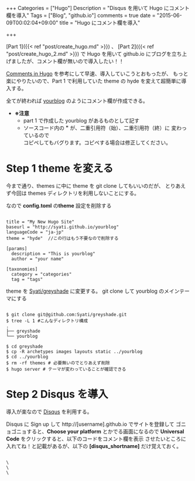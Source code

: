 +++
Categories = ["Hugo"]
Description = "Disqus を用いて Hugo にコメント欄を導入"
Tags = ["Blog", "github.io"]
comments = true
date = "2015-06-09T00:02:04+09:00"
title = "Hugo にコメント欄を導入"

+++

[Part 1]({{< ref "post/create_hugo.md" >}}) 、 [Part 2]({{< ref "post/create_hugo_2.md" >}}) で
Hugo を用いて github.io にブログを立ち上げましたが、コメント欄が無いので導入したい！！

[Comments in Hugo](http://gohugo.io/extras/comments/) を参考にして早速、導入していこうとおもったが、
もっと楽にやりたいので、Part 1 で利用していた theme の hyde を変えて超簡単に導入する。

全てが終われば [yourblog](http://syati.github.io/yourblog/) のようにコメント欄が作成できる。

<!--more-->

- **※注意**
    - part 1 で作成した yourblog があるものとして記す
    - ソースコード内の **&quot;** が、二重引用符（始）、二重引用符（終）に 変わっているので  
      コピペしてもバグります。コピペする場合は修正してください。

# Step 1 theme を変える

今まで通り、themes に中に theme を git clone してもいいのだが、
とりあえず今回は themes ディレクトリを利用しないことにする。

なので **config.toml** の**theme** 設定を削除する

<pre><code class="language-clike">
title = "My New Hugo Site"
baseurl = "http://syati.github.io/yourblog"
languageCode = "ja-jp"
theme = "hyde"  //この行はもう不要なので削除する

[params]
  description = "This is yourblog"
  author = "your name"

[taxonomies]
  category = "categories"
  tag = "tags"
</pre></code>

theme を [Syati/greyshade](https://github.com/Syati/greyshade) に変更する。
git clone して yourblog のメインテーマにする

<pre><code class="language-bash">
$ git clone git@github.com:Syati/greyshade.git
$ tree -L 1 #こんなディレクトリ構成
.
├── greyshade
└── yourblog

$ cd greyshade
$ cp -R archetypes images layouts static ../yourblog
$ cd ../yourblog
$ rm -rf themes # 必要無いのでとりあえず削除
$ hugo server # テーマが変わっていることが確認できる
</pre></code>

# Step 2 Disqus を導入

導入が楽なので [Disqus](https://disqus.com) を利用する。

Disqus に Sign up して http://[username].github.io でサイトを登録して
ゴニョゴニョすると、**Choose your platform** とかでる画面になるので
**Universal Code** をクリックすると、以下のコードをコメント欄を表示
させたいところに入れてね！と記載があるが、以下の **[disqus_shortname]** だけ覚えておく。

<pre><code class="language-markup">
\<div id="disqus_thread"\>\</div\>
\<script type="text/javascript"\>
    /* * * CONFIGURATION VARIABLES * * */
    var disqus_shortname = [disqus_shortname];
    
    /* * * DON'T EDIT BELOW THIS LINE * * */
    (function() {
        var dsq = document.createElement('script'); dsq.type = 'text/javascript'; dsq.async = true;
        dsq.src = '//' + disqus_shortname + '.disqus.com/embed.js';
        (document.getElementsByTagName('head')[0] || document.getElementsByTagName('body')[0]).appendChild(dsq);
    })();
\</script\>
\<noscript\>Please enable JavaScript to view the \<a href="https://disqus.com/?ref_noscript" rel="nofollow"\>comments powered by Disqus.\</a\>\</noscript\>
</pre></code>

# Step 3 config.toml を変更する

[テーマの設定](https://github.com/Syati/greyshade#setup) を config.toml にコピペして、編集。
Step 2 で覚えておいた **[disqus_shortname]** を設定に入れる。以下サンプル

<pre><code class="language-bash">
title = "My New Hugo Site"
baseurl = "http://syati.github.io/yourblog"
languageCode = "ja-jp"
canonifyurls = true

[author]
name = "your name"
\# email will use for gravatar
email = ""

[taxonomies]
category = "categories"

[params]
\# site description, will show under navigation
description = "This is yourblog"

\# RSS / Email (optional) subscription links (change if using something like Feedburner)
subscribe_rss = "/index.xml"
subscribe_email = ""

\# social links
facebook_user = ""
googleplus_user = ""
twitter_user = ""
github_user = ""
coderwall_user = ""
stackoverflow_user = ""
stackoverflow_user_id = ""
linkedin_user = ""
pinterest_user = ""
delicious_user = ""
pinboard_user = ""
quora_user = ""
instagram_user = ""
behance_user = ""
douban_user = ""

\# share links
facebook_like = true
twitter_tweet_button = true
google_plus_one = "true"
addthis_profile_id = ""

\# Disqus Comments
disqus_short_name = "[disqus_shortname]" #ここに part2 で覚えた[disqus_shortname]を入れる
disqus_show_comment_count = false

\# google analytics
google_analytics_tracking_id = ""
</pre></code>

# Step 4 記事にパラメータを加える

最後に記事のパラメータに **comments = true** といれれば、disqus を読み込んでコメント欄が入る。
ただし、localhost では読み込まないようにしているので、記事ページ下部 に **Comments**
とだけでてくる。

<pre><code class="language-markup">
+++
date = "2015-06-06T17:20:38+09:00"
title = "first"
comments = true

+++

first page.
</pre></code>

# Step 5 新規記事のテンプレートを変更しておく

毎回コマンド（ **hugo new post/new_post.md** ） で新規記事作成後に、
comments = true とパラメータ設定するのは面倒くさいので
yourblog/archetypes/default.md を以下のように変更しておくと楽ができる

<pre><code class="language-markup">
+++
Description = ""
Tags = []
Categories = []
comments = true
+++
</pre></code>


